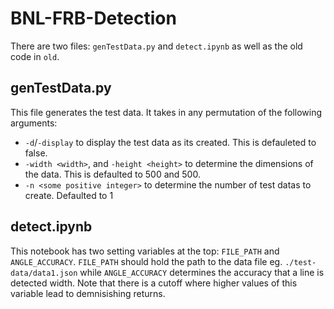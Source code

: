 # BNL-FRB-Detection

There are two files: `genTestData.py` and `detect.ipynb` as well as the old code in `old`.

## genTestData.py
This file generates the test data. It takes in any permutation of the following arguments:
* `-d`/`-display` to display the test data as its created. This is defauleted to false.
* `-width <width>`, and `-height <height>` to determine the dimensions of the data. This is defaulted to 500 and 500.
* `-n <some positive integer>` to determine the number of test datas to create. Defaulted to 1

## detect.ipynb
This notebook has two setting variables at the top: `FILE_PATH` and `ANGLE_ACCURACY`. `FILE_PATH` should hold the path to the 
data file eg. `./test-data/data1.json` while `ANGLE_ACCURACY` determines the accuracy that a line is detected width. Note that 
there is a cutoff where higher values of this variable lead to demnisishing returns.
